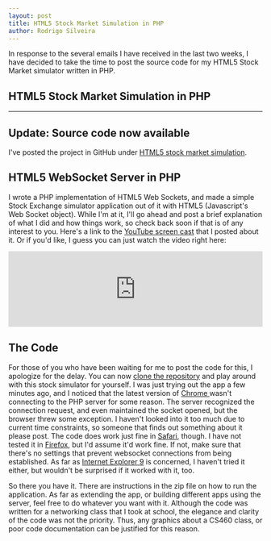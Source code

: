 ```yaml
---
layout: post
title: HTML5 Stock Market Simulation in PHP
author: Rodrigo Silveira
---
```


In response to the several emails I have received in the last two weeks, I have decided to take the time to post the source code for my HTML5 Stock Market simulator written in PHP. 

## HTML5 Stock Market Simulation in PHP
-----

## Update: Source code now available

I've posted the project in GitHub under <a href="https://github.com/formigone/html5-stock-market-simulation">HTML5 stock market simulation</a>.

## HTML5 WebSocket Server in PHP

I wrote a PHP implementation of HTML5 Web Sockets, and made a simple Stock Exchange simulator application out of it with HTML5 (Javascript's Web Socket object). While I'm at it, I'll go ahead and post a brief explanation of what I did and how things work, so check back soon if that is of any interest to you. Here's a link to the <a href="http://www.youtube.com/watch?v=oJxWhmt5m-o">YouTube screen cast</a> that I posted about it. Or if you'd like, I guess you can just watch the video right here:

<iframe width="100%" src="https://www.youtube.com/embed/oJxWhmt5m-o" frameborder="0" allowfullscreen></iframe>

## The Code

For those of you who have been waiting for me to post the code for this, I apologize for the delay. You can now <a href="https://github.com/formigone/html5-stock-market-simulation">clone the repository</a> and play around with this stock simulator for yourself. I was just trying out the app a few minutes ago, and I noticed that the latest version of <a href="http://www.google.com/aclk?sa=L&ai=C_hgX2HkXT4iDJee0iAKMs-iDC6mmrvQB0bDj5huJlNy_CwgAEAEgyZiiC1CigbjN_v____8BYMmO9ofso9wXyAEBqgQbT9DdaSW_86o0Bmjs2bih_M92kGmRaAsui4XagAWQTqAGGg&sig=AOD64_2dpDxeSa8hhn6pnogyKmb_CPx0tg&ved=0CBMQ0Qw&adurl=http://www.google.com/chrome/intl/en/make/download.html%3F%26brand%3DCHMB%26utm_campaign%3Den%26utm_source%3Den-ha-na-us-sk%26utm_medium%3Dha&rct=j&q=download+chrome">Chrome </a>wasn't connecting to the PHP server for some reason. The server recognized the connection request, and even maintained the socket opened, but the browser threw some exception. I haven't looked into it too much due to current time constraints, so someone that finds out something about it please post. The code does work just fine in <a href="http://www.google.com/url?sa=t&rct=j&q=&esrc=s&source=web&cd=1&sqi=2&ved=0CCsQFjAA&url=http%3A%2F%2Fwww.apple.com%2Fsafari%2Fdownload%2F&ei=8HkXT4rjEbLKiALy3o2KAQ&usg=AFQjCNHWLTA9xzeCUYjWJ9KECN1AnsRgKA">Safari</a>, though. I have not tested it in <a href="http://www.google.com/url?sa=t&rct=j&q=&esrc=s&source=web&cd=1&ved=0CDAQFjAA&url=http%3A%2F%2Fwww.mozilla.org%2Fen-US%2Ffirefox%2Fnew%2F&ei=_XkXT-u4BKzViAKCxMDXDw&usg=AFQjCNHXR7GrDNHIc3plcSvQSx_ByCacYQ">Firefox</a>, but I'd assume it'd work fine. If not, make sure that there's no settings that prevent websocket connections from being established. As far as <a href="http://www.google.com/aclk?sa=L&ai=CIwnUCnoXT-CfNMjoiAKFxIXfCbW_m4kDxarTvjLli7SXewgAEAEgyZiiC1CNocKq-f____8BYMmO9ofso9wXyAEBqgQYT9AbjH94c8zNq7odhw4_Uoejbq0YdWeXgAWQTg&sig=AOD64_1OYYf9_WQQLqZFeUGw_tbrVCQY4w&ved=0CAwQ0Qw&adurl=http://clk.atdmt.com/MRT/go/336236240/direct/01/%3Fhref%3Dhttp://view.atdmt.com/action/mrt101_PFXUSMSFTIEUSGenericActionTag_1/v3/sz9CZgzqI_13467314741_e_8754bh8916/%3Fhref%3Dhttp%253A%252F%252Fpixel.quantserve.com%252Fr%253Ba%253Dp-5eu58oSpL1cEs%253Blabels%253D_click.publisher.SEARCH%252BGoogle%252C_click.campaign.IE9_RTWDR%252C_click.placement.*http%253A%252F%252Fwindows.microsoft.com%252Fen-US%252Finternet-explorer%252Fproducts%252Fie%252Fhome%253Focid%253Die9_bow_Google%2526WT.srch%253D1%2526mtag%253DSearGoogle&rct=j&q=download+ie9">Internet Explorer 9</a> is concerned, I haven't tried it either, but wouldn't be surprised if it worked with it, too.

So there you have it. There are instructions in the zip file on how to run the application. As far as extending the app, or building different apps using the server, feel free to do whatever you want with it. Although the code was written for a networking class that I took at school, the elegance and clarity of the code was not the priority. Thus, any graphics about a CS460 class, or poor code documentation can be justified for this reason.
